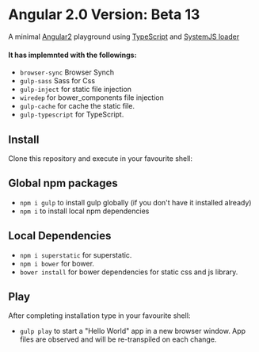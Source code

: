 # Angular 2.0 Version: Beta 13

A minimal [Angular2](https://angular.io/) playground using [TypeScript](http://www.typescriptlang.org/) and [SystemJS loader](https://github.com/systemjs/systemjs)

#### It has implemnted with the followings: 
* `browser-sync` Browser Synch
* `gulp-sass` Sass for Css
* `gulp-inject` for static file injection
* `wiredep` for bower_components file injection
* `gulp-cache` for cache the static file.
* `gulp-typescript` for TypeScript.

## Install

Clone this repository and execute in your favourite shell:

## Global npm packages
* `npm i gulp` to install gulp globally (if you don't have it installed already) 
* `npm i` to install local npm dependencies

## Local Dependencies
* `npm i superstatic` for superstatic.
* `npm i bower` for bower. 
* `bower install` for bower dependencies for static css and js library. 

## Play

After completing installation type in your favourite shell:

* `gulp play` to start a "Hello World" app in a new browser window. App files are observed and will be re-transpiled on each change.
